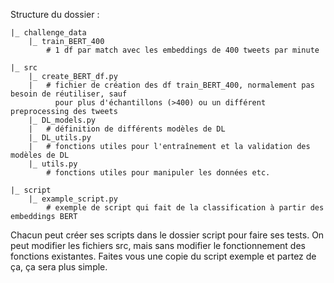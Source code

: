 Structure du dossier : 

    |_ challenge_data
        |_ train_BERT_400
            # 1 df par match avec les embeddings de 400 tweets par minute

    |_ src
        |_ create_BERT_df.py 
        |   # fichier de création des df train_BERT_400, normalement pas besoin de réutiliser, sauf
              pour plus d'échantillons (>400) ou un différent preprocessing des tweets
        |_ DL_models.py
        |   # définition de différents modèles de DL
        |_ DL_utils.py
        |   # fonctions utiles pour l'entraînement et la validation des modèles de DL
        |_ utils.py
            # fonctions utiles pour manipuler les données etc.

    |_ script
        |_ example_script.py
            # exemple de script qui fait de la classification à partir des embeddings BERT

Chacun peut créer ses scripts dans le dossier script pour faire ses tests.
On peut modifier les fichiers src, mais sans modifier le fonctionnement des fonctions existantes.
Faites vous une copie du script exemple et partez de ça, ça sera plus simple.